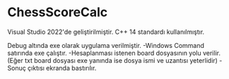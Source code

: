 # ChessScoreCalc

Visual Studio 2022'de geliştirilmiştir.
C++ 14 standardı kullanılmıştır.

Debug altında exe olarak uygulama verilmiştir.
-Windows Command satırında exe çalıştır.
-Hesaplanması istenen board  dosyasının yolu verilir.(Eğer txt board dosyası exe yanında ise dosya ismi ve uzantısı yeterlidir)
-Sonuç çıktısı ekranda bastırılır.
